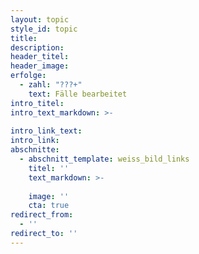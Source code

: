 ```yaml
---
layout: topic
style_id: topic
title: 
description: 
header_titel: 
header_image: 
erfolge: 
  - zahl: "???+"
    text: Fälle bearbeitet
intro_titel:
intro_text_markdown: >-
  
intro_link_text: 
intro_link: 
abschnitte:
  - abschnitt_template: weiss_bild_links
    titel: ''
    text_markdown: >-
      
    image: ''
    cta: true
redirect_from: 
  - ''
redirect_to: ''
---
```

